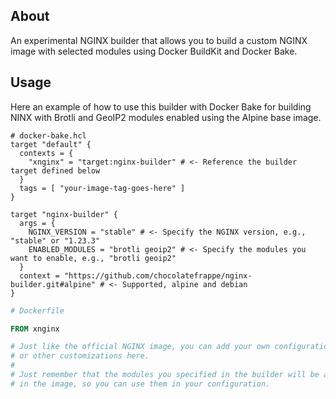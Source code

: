 ## About

An experimental NGINX builder that allows you to build a custom NGINX image with selected modules using Docker BuildKit and Docker Bake.

## Usage

Here an example of how to use this builder with Docker Bake for building NINX with Brotli and GeoIP2 modules enabled using the Alpine base image.

```hcl
# docker-bake.hcl
target "default" {
  contexts = {
    "xnginx" = "target:nginx-builder" # <- Reference the builder target defined below
  }
  tags = [ "your-image-tag-goes-here" ]
}

target "nginx-builder" {
  args = {
    NGINX_VERSION = "stable" # <- Specify the NGINX version, e.g., "stable" or "1.23.3"
    ENABLED_MODULES = "brotli geoip2" # <- Specify the modules you want to enable, e.g., "brotli geoip2"
  }
  context = "https://github.com/chocolatefrappe/nginx-builder.git#alpine" # <- Supported, alpine and debian
}
```

```Dockerfile
# Dockerfile

FROM xnginx

# Just like the official NGINX image, you can add your own configuration files
# or other customizations here.
# 
# Just remember that the modules you specified in the builder will be available
# in the image, so you can use them in your configuration.
```
